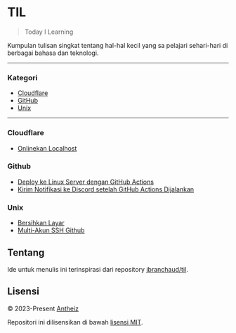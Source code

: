 # TIL

> Today I Learning

Kumpulan tulisan singkat tentang hal-hal kecil yang sa pelajari sehari-hari di berbagai bahasa dan teknologi.

---

### Kategori

* [Cloudflare](#cloudflare)
* [GitHub](#github)
* [Unix](#unix)

---

### Cloudflare

- [Onlinekan Localhost](cloudflare/onlinekan-localhost.md)


### Github

- [Deploy ke Linux Server dengan GitHub Actions](github/deploy-linux-github-actions.md)
- [Kirim Notifikasi ke Discord setelah GitHub Actions Dijalankan](github/setup-discord-notification.md)


### Unix

- [Bersihkan Layar](unix/bersihkan-layar.md)
- [Multi-Akun SSH Github](unix/multi-ssh-keys.md) 

## Tentang

Ide untuk menulis ini terinspirasi dari repository
[jbranchaud/til](https://github.com/jbranchaud/til).

## Lisensi

&copy; 2023-Present [Antheiz](https://github.com/antheiz)

Repositori ini dilisensikan di bawah [lisensi MIT](LICENSE).

